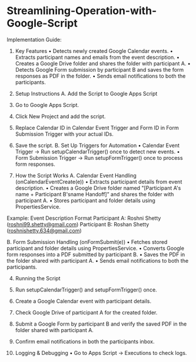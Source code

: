 # Streamlining-Operation-with-Google-Script

Implementation Guide:

1. Key Features
• Detects newly created Google Calendar events.
• Extracts participant names and emails from the event description.
• Creates a Google Drive folder and shares the folder with participant A.
• Detects Google Form submission by participant B and saves the form responses as PDF in the folder.
• Sends email notifications to both the participants.

2. Setup Instructions
A. Add the Script to Google Apps Script
1. Go to Google Apps Script.
2. Click New Project and add the script.
3. Replace Calendar ID in Calendar Event Trigger and Form ID in Form Submission Trigger with your actual IDs.
4. Save the script.
B. Set Up Triggers for Automation
• Calendar Event Trigger → Run setupCalendarTrigger() once to detect new events.
• Form Submission Trigger → Run setupFormTrigger() once to process form responses.

3. How the Script Works
A. Calendar Event Handling (onCalendarEventCreate(e))
• Extracts participant details from event description.
• Creates a Google Drive folder named "[Participant A's name + Participant B'sname Handoff]” and shares the folder with participant A.
• Stores participant and folder details using PropertiesService.

Example: Event Description Format
Participant A: Roshni Shetty (roshni99.shetty@gmail.com)
Participant B: Roshan Shetty (roshnishetty.634@gmail.com)

B. Form Submission Handling (onFormSubmit(e))
• Fetches stored participant and folder details using PropertiesService.
• Converts Google form responses into a PDF submitted by participant B.
• Saves the PDF in the folder shared with participant A.
• Sends email notifications to both the participants.

4. Running the Script
1. Run setupCalendarTrigger() and setupFormTrigger() once.
2. Create a Google Calendar event with participant details.
3. Check Google Drive of participant A for the created folder.
4. Submit a Google Form by participant B and verify the saved PDF in the folder shared with participant A.
5. Confirm email notifications in both the participants inbox.
   
5. Logging & Debugging
• Go to Apps Script → Executions to check logs.
